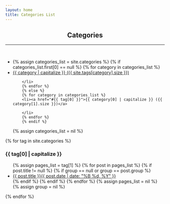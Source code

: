 ```yaml
---
layout: home
title: Categories List
---
```



<h2><center> Categories </center></h2><hr>
<br>
<ul>
  <li>{% assign categories_list = site.categories %}
    {% if categories_list.first[0] == null %}
      {% for category in categories_list %}
        <li><a href="#{{ category }}">{{ category | capitalize }} ({{ site.tags[category].size }})</a>

        </li>
        {% endfor %}
        {% else %}
        {% for category in categories_list %}
        <li><a href="#{{ tag[0] }}">{{ category[0] | capitalize }} ({{ category[1].size }})</a>
    
        </li>
        {% endfor %}
        {% endif %}
{% assign categories_list = nil %}</li>

</ul>

{% for tag in site.categories %}
  <h3 id="{{ tag[0] }}">{{ tag[0] | capitalize }}</h3>
  <ul>
    {% assign pages_list = tag[1] %}
    {% for post in pages_list %}
      {% if post.title != null %}
      {% if group == null or group == post.group %}
      <li><a href="{{ site.url }}{{ post.url }}">{{ post.title }}<span class="entry-date"><time datetime="{{ post.date | date_to_xmlschema }}" itemprop="datePublished">{{ post.date | date: "%B %d, %Y" }}</time></span></a></li>
      {% endif %}
      {% endif %}
    {% endfor %}
    {% assign pages_list = nil %}
    {% assign group = nil %}
  </ul>
{% endfor %}
